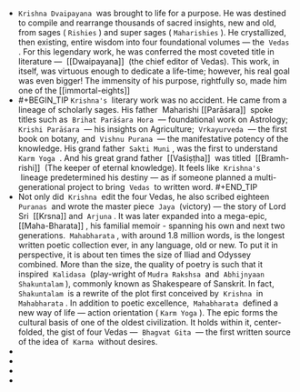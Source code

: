 - `Krishna Dvaipayana`  was brought to life for a purpose. He was destined to compile and rearrange thousands of sacred insights, new and old, from sages ( `Rishies` ) and super sages ( `Maharishies` ). He crystallized, then existing, entire wisdom into four foundational volumes — the  `Vedas` . For this legendary work, he was conferred the most coveted title in literature —  [[Dwaipayana]]  (the chief editor of Vedas). This work, in itself, was virtuous enough to dedicate a life-time; however, his real goal was even bigger! The immensity of his purpose, rightfully so, made him one of the [[immortal-eights]]
- #+BEGIN_TIP
  `Krishna's`  literary work was no accident. He came from a lineage of scholarly sages. His father  Maharishi [[Parāśara]]  spoke titles such as  `Brihat Parāśara Hora`  — foundational work on Astrology;  `Krishi Parāśara`  — his insights on Agriculture;  `Vrkayurveda`  — the first book on botany, and  `Vishnu Purana`  — the manifestative potency of the knowledge. His grand father  `Sakti Muni` , was the first to understand  `Karm Yoga`  . And his great grand father  [[Vaśiṣṭha]]  was titled  [[Bramh-rishi]]  (The keeper of eternal knowledge). It feels like  `Krishna's`  lineage predetermined his destiny — as if someone planned a multi-generational project to bring  `Vedas`  to written word.
  #+END_TIP
- Not only did  `Krishna`  edit the four Vedas, he also scribed eighteen  `Puranas`  and wrote the master piece  `Jaya`  (victory) — the story of Lord Sri  [[Krsna]] and  `Arjuna` . It was later expanded into a mega-epic,  [[Maha-Bharata]] , his familial memoir - spanning his own and next two generations.  `Mahabharata` , with around 1.8 million words, is the longest written poetic collection ever, in any language, old or new. To put it in perspective, it is about ten times the size of Iliad and Odyssey combined. More than the size, the quality of poetry is such that it inspired  `Kalidasa`  (play-wright of `Mudra Rakshsa`  and  `Abhijnyaan Shakuntalam` ), commonly known as Shakespeare of Sanskrit. In fact,  `Shakuntalam`  is a rewrite of the plot first conceived by  `Krishna`  in  `Mahabharata` . In addition to poetic excellence,  `Mahabharata`  defined a new way of life — action orientation ( `Karm Yoga` ). The epic forms the cultural basis of one of the oldest civilization. It holds within it, center-folded, the gist of four Vedas —  `Bhagvat Gita`  — the first written source of the idea of  `Karma`  without desires.
-
-
-
-